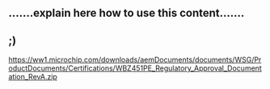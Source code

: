 ## .......explain here how to use this content.......
;)
-----

https://ww1.microchip.com/downloads/aemDocuments/documents/WSG/ProductDocuments/Certifications/WBZ451PE_Regulatory_Approval_Documentation_RevA.zip

